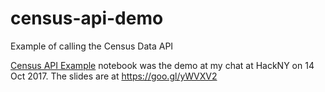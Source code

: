 # census-api-demo
Example of calling the Census Data API

[Census API Example](Census+API+Demo.ipynb) notebook was the demo at my chat at HackNY on 14 Oct 2017.
The slides are at https://goo.gl/yWVXV2
